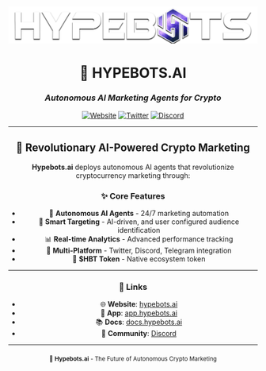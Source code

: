 <div align="center">

![Hypebots Logo](./assets/Hypebots-logo-full.png)

# 🤖 **HYPEBOTS.AI**
### *Autonomous AI Marketing Agents for Crypto*

[![Website](https://img.shields.io/badge/Website-hypebots.ai-purple?style=for-the-badge)](https://hypebots.ai)
[![Twitter](https://img.shields.io/badge/Twitter-@hypebotsdotai-blue?style=for-the-badge&logo=twitter)](https://x.com/hypebotsdotai)
[![Discord](https://img.shields.io/badge/Discord-Join%20Community-7289da?style=for-the-badge&logo=discord)](https://discord.gg/hypebotsdotai)

---

## 🚀 **Revolutionary AI-Powered Crypto Marketing**

**Hypebots.ai** deploys autonomous AI agents that revolutionize cryptocurrency marketing through:

### ✨ **Core Features**
- 🤖 **Autonomous AI Agents** - 24/7 marketing automation
- 🎯 **Smart Targeting** - AI-driven, and user configured audience identification  
- 📊 **Real-time Analytics** - Advanced performance tracking
- 🔗 **Multi-Platform** - Twitter, Discord, Telegram integration
- 💎 **$HBT Token** - Native ecosystem token

<!--
---

## 📈 **Projects**

| Repository | Description | Tech Stack |
|------------|-------------|------------|
| [**hypebots-platform**](https://github.com/hypebotsdotai/hypebots-platform) | Main platform & dashboard | Next.js, TypeScript |
| [**hypebots-agents**](https://github.com/hypebotsdotai/hypebots-agents) | AI agent services | Python, FastAPI |
| [**hypebots-contracts**](https://github.com/hypebotsdotai/hypebots-contracts) | Smart contracts | Solidity |
-->
---
<!--## 🌟 **Get Started**

```bash
# Quick start with our platform
git clone https://github.com/hypebotsdotai/hypebots-platform
cd hypebots-platform
npm install
npm run dev
```-->

### 🔗 **Links**
- 🌐 **Website**: [hypebots.ai](https://hypebots.ai)
- 📱 **App**: [app.hypebots.ai](https://hypebots.ai/dashboard)
- 📚 **Docs**: [docs.hypebots.ai](https://docs.hypebots.ai)
- 💬 **Community**: [Discord](https://discord.gg/hypebotsdotai)

---

<sub>🤖 **Hypebots.ai** - The Future of Autonomous Crypto Marketing</sub>

</div>
